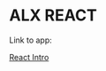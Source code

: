 # ALX REACT

Link to app:

[React Intro](https://github.com/octocatblain/alx-react/tree/main/0x01-react_intro)
